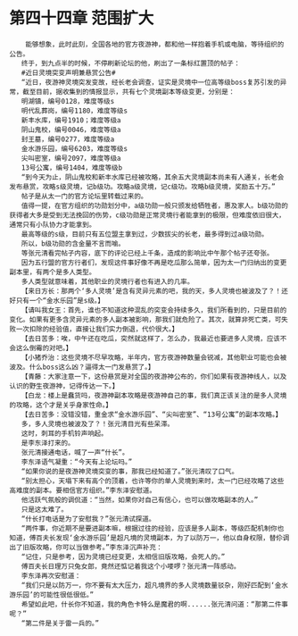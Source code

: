 # 第四十四章 范围扩大
        能够想象，此时此刻，全国各地的官方夜游神，都和他一样抱着手机或电脑，等待组织的公告。
       终于，到九点半的时候，不停刷新论坛的他，刷出了一条标红置顶的帖子：
       #近日灵境突变声明兼悬赏公告#
       “近日，夜游神灵境突发变故，经长老会调查，证实是灵境中一位高等级boss复苏引发的异常，截至目前，据收集到的情报显示，共有七个灵境副本等级变更，分别是：
       明湖镇，编号0128，难度等级s
       明代乱葬岗，编号1180，难度等级s
       新丰水库，编号1910；难度等级a
       阴山鬼校，编号0046，难度等级a
       封王墓，编号0277，难度等级a
       金水游乐园，编号6203，难度等级s
       尖叫密室，编号2097，难度等级a
       13号公寓，编号1404，难度等级b
       “到今天为止，阴山鬼校和新丰水库已经被攻略，其余五大灵境副本尚未有人通关，长老会发布悬赏，攻略s级灵境，记b级功。攻略a级灵境，记c级功。攻略b级灵境，奖励五十万。”
       帖子是从太一门的官方论坛里转载过来的。
       值得一提，在官方组织的功勋划分中，a级功勋一般只颁发给牺牲者，惠及家人。b级功勋的获得者大多是受到无法挽回的伤势，c级功勋是正常灵境行者能拿到的极限，但难度依旧很大，通常只有小队协力才能拿到。
       最高等级的s级，目前只有五位盟主拿到过，少数拔尖的长老，最多得到过a级功勋。
       所以，b级功勋的含金量不言而喻。
       等张元清看完帖子内容，底下的评论已经上千条，造成的影响比中午那个帖子还夸张。
       因为五行盟的官方行者们，发现这件事好像不再是吃瓜那么简单，因为太一门归纳出的变更副本里，有两个是多人类型。
       多人类型就意味着，其他职业的灵境行者也有进入的几率。
       【来日方长：那两个‘多人灵境’是含有灵异元素的吧，我的天，多人灵境也被波及了？！还好只有一个“金水乐园”是s级。】
       【请叫我女王：首先，谁也不知道这种混乱的突变会持续多久，我们所看到的，只是目前的变化。如果有更多含灵异元素的多人副本被影响，那我们就危险了。其次，就算非死亡类，可失败一次扣除的经验值，直接让我们实力倒退，代价很大。】
       【去日苦多：唉，中午还在吃瓜，突然就这样了，怎么办，我最近也要进多人灵境，应该不会这么倒霉的对吧。】
       【小猪乔治：这些灵境不尽早攻略，半年内，官方夜游神数量会锐减，其他职业可能也会被波及。什么boss这么凶？逼得太一门发悬赏了。】
       【青藤：大家注意一下，这份悬赏是对全国的夜游神公布的，你们如果有夜游神线人，以及认识的野生夜游神，记得传达一下。】
       【白龙：楼上是蠢货吗，夜游神副本攻略是夜游神自己的事，我们真正该关注的是多人灵境的攻略，这个才是关乎身家性命。】
       【去日苦多：没错没错，重金求“金水游乐园”、“尖叫密室”、“13号公寓”的副本攻略。】
       多，多人灵境也被波及了？！张元清目光有些呆滞。
       这时，刺耳的手机铃声响起。
       是李东泽打来的。
       张元清接通电话，喊了一声“什长”。
       李东泽语气凝重：“今天有上论坛吗。”
       “如果你说的是夜游神灵境突变的事，那我已经知道了。”张元清叹了口气。
       “别太担心，天塌下来有高个的顶着，也许等你的单人灵境到来时，太一门已经攻略了这些高难度的副本。要相信官方组织。”李东泽安慰道。
       他活跃气氛般的调侃道：“当然，如果你对自己有信心，也可以做攻略副本的人。”
       只是这太难了。
       “什长打电话是为了安慰我？”张元清试探道。
       “两件事，你近期不是要进副本嘛，根据过往的经验，应该是多人副本，等级匹配机制你也知道，傅百夫长发现‘金水游乐园’是超凡境的灵境副本，为了以防万一，他以自身权限，替伱调出了旧版攻略，你可以当做参考。”李东泽沉声补充：
       “记住，只是参考，因为灵境已经变更，太相信旧版攻略，会死人的。”
       傅百夫长日理万只兔女郎，竟然还惦记着我这个小喽啰？张元清一阵感动。
       李东泽再次安慰道：
       “我们只是以防万一，你不要有太大压力，超凡境界的多人灵境数量驳杂，刚好匹配到‘金水游乐园’的可能性很低很低。”
       希望如此吧，什长你不知道，我的角色卡特么是魔君的啊......张元清问道：“那第二件事呢？”
       “第二件是关于雷一兵的。”